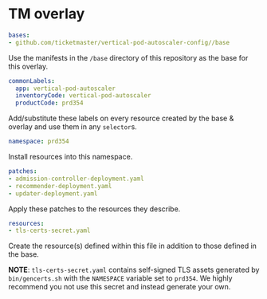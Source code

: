 # TM overlay

```yaml
bases:
- github.com/ticketmaster/vertical-pod-autoscaler-config//base
```

Use the manifests in the `/base` directory of this repository as the base for this overlay.

```yaml
commonLabels:
  app: vertical-pod-autoscaler
  inventoryCode: vertical-pod-autoscaler
  productCode: prd354
```

Add/substitute these labels on every resource created by the base & overlay and use them in any `selector`s.

```yaml
namespace: prd354
```

Install resources into this namespace.

```yaml
patches:
- admission-controller-deployment.yaml
- recommender-deployment.yaml
- updater-deployment.yaml
```

Apply these patches to the resources they describe.

```yaml
resources:
- tls-certs-secret.yaml
```

Create the resource(s) defined within this file in addition to those defined in the base.

**NOTE**: `tls-certs-secret.yaml` contains self-signed TLS assets generated by `bin/gencerts.sh` with the  `NAMESPACE` variable set to `prd354`. We highly recommend you not use this secret and instead generate your own.
